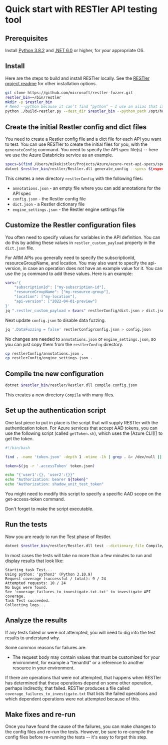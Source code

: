 # Quick start with RESTler API testing tool

## Prerequisites

Install [Python 3.8.2][] and [.NET 6.0][] or higher, for your appropriate OS.

[Python 3.8.2]: https://www.python.org/downloads/
[.NET 6.0]:https://dotnet.microsoft.com/download/dotnet-core?utm_source=getdotnetcorecli&utm_medium=referral

## Install

Here are the steps to build and install RESTler locally.
See the [RESTler project readme][] for other installation options.

[RESTler project readme]: https://github.com/microsoft/restler-fuzzer/blob/main/README.md

```sh
git clone https://github.com/microsoft/restler-fuzzer.git
restler_bin=~/bin/restler
mkdir -p $restler_bin
# Need --python because it can’t find “python” — I use an alias that it did not understand.
python ./build-restler.py --dest_dir $restler_bin --python_path /opt/homebrew/bin/python3
```

## Create the initial Restler config and dict files

You need to create a Restler config file and a dict file for each API you want to test. You can use RESTler to create the initial files for you, with the `generateConfig` command. You need to specify the API spec file(s) -- here we use the Azure Databricks service as an example. 

```sh
specs=$(find /Users/mikekistler/Projects/Azure/azure-rest-api-specs/specification/databricks/resource-manager/Microsoft.Databricks/preview/2022-04-01-preview -type f -depth 1)
dotnet $restler_bin/restler/Restler.dll generate_config --specs ${=specs}
```

This creates a new directory `restlerConfig` with the following files:
- `annotations.json` - an empty file where you can add annotations for the API spec
- `config.json` - the Restler config file
- `dict.json` - a Restler dictionary file
- `engine_settings.json` - the Restler engine settings file  

## Customize the Restler configuration files

You often need to specify values for variables in the API definition.
You can do this by adding these values in `restler_custom_payload` property in the `dict.json` file.

For ARM APIs you generally need to specify the subscriptionId, resourceGroupName, and location.
You may also want to specify the api-version, in case an operation does not have an example value for it.
You can use the `jq` command to add these values. Here is an example:

```sh
vars='{
    "subscriptionId": ["my-subscription-id"],
    "resourceGroupName": ["my-resource-group"],
    "location": ["my-location"],
    "api-version": ["2022-04-01-preview"]
}'
jq ".restler_custom_payload = $vars" restlerConfig/dict.json > dict.json
```

Next update `config.json` to disable data fuzzing.

```sh
jq '.DataFuzzing = false' restlerConfig/config.json > config.json
```

No changes are needed to `annotations.json` or `engine_settings.json`, so you can just copy them from the `restlerConfig` directory.

```sh
cp restlerConfig/annotations.json .
cp restlerConfig/engine_settings.json .
```

## Compile tne new configuration

```sh
dotnet $restler_bin/restler/Restler.dll compile config.json
```

This creates a new directory `Compile` with many files.

## Set up the authentication script

One last piece to put in place is the script that will supply RESTler with the authentication token.
For Azure services that accept AAD tokens, you can use the following script (called `getToken.sh`),
which uses the [Azure CLI][] to get the token.

```sh
#!/bin/bash

find . -name 'token.json' -depth 1 -mtime -1h | grep . &> /dev/null || az account get-access-token > token.json

token=$(jq -r '.accessToken' token.json)

echo "{'user1':{}, 'user2':{}}"
echo "Authorization: bearer ${token}"
echo "Authorization: shadow_unit_test_token"
```

You might need to modify this script to specify a specific AAD scope on the get-access-token command.

Don't forget to make the script executable.

## Run the tests

Now you are ready to run the Test phase of Restler.

```sh
dotnet $restler_bin/restler/Restler.dll test --dictionary_file Compile/dict.json --grammar_file Compile/grammar.py --settings Compile/engine_settings.json --token_refresh_command "bash $PWD/getToken.sh" --token_refresh_interval 60
```

In most cases the tests will take no more than a few minutes to run and display results that look like:

```text
Starting task Test...
Using python: 'python3' (Python 3.10.9)
Request coverage (successful / total): 9 / 24
Attempted requests: 10 / 24
No bugs were found.
See 'coverage_failures_to_investigate.txt.txt' to investigate API coverage.
Task Test succeeded.
Collecting logs...
```

## Analyze the results

If any tests failed or were not attempted, you will need to dig into the test results to understand why.

Some common reasons for failures are:
- The request body may contain values that must be customized for your environment,
for example a "tenantId" or a reference to another resource in your environment.

If there are operations that were not attempted, that happens when RESTler has determined that these operations
depend on some other operation, perhaps indirectly, that failed.
RESTler produces a file called `coverage_failures_to_investigate.txt` that lists the failed operations and which
dependent operations were not attempted because of this.

## Make fixes and re-run

Once you have found the cause of the failures, you can make changes to the config files and re-run the tests.
However, be sure to re-compile the config files before re-running the tests -- it's easy to forget this step.

